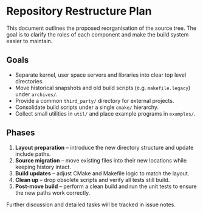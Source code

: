 # Repository Restructure Plan

This document outlines the proposed reorganisation of the source tree.  The goal
is to clarify the roles of each component and make the build system easier to
maintain.

## Goals

- Separate kernel, user space servers and libraries into clear top level
  directories.
- Move historical snapshots and old build scripts (e.g. `makefile.legacy`)
  under `archives/`.
- Provide a common `third_party/` directory for external projects.
- Consolidate build scripts under a single `cmake/` hierarchy.
- Collect small utilities in `util/` and place example programs in
  `examples/`.

## Phases

1. **Layout preparation** – introduce the new directory structure and update
   include paths.
2. **Source migration** – move existing files into their new locations while
   keeping history intact.
3. **Build updates** – adjust CMake and Makefile logic to match the layout.
4. **Clean up** – drop obsolete scripts and verify all tests still build.
5. **Post-move build** – perform a clean build and run the unit tests to ensure
   the new paths work correctly.

Further discussion and detailed tasks will be tracked in issue notes.


